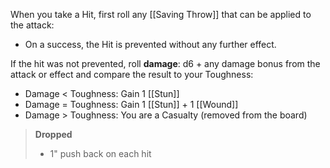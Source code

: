 When you take a Hit, first roll any [[Saving Throw]] that can be applied to the attack:

- On a success, the Hit is prevented without any further effect.

If the hit was not prevented, roll **damage**: d6 + any damage bonus from the attack or effect and compare the result to your Toughness:

- Damage < Toughness: Gain 1 [[Stun]]
- Damage = Toughness: Gain 1 [[Stun]] + 1 [[Wound]]
- Damage > Toughness: You are a Casualty (removed from the board)


> **Dropped**  
> - 1" push back on each hit

